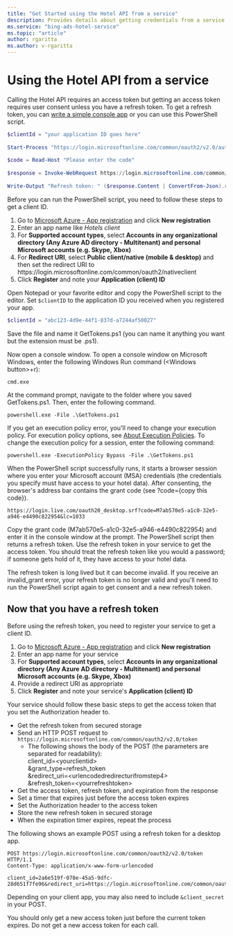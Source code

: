 ```yaml
---
title: "Get Started using the Hotel API from a service"
description: Provides details about getting credentials from a service.
ms.service: "bing-ads-hotel-service"
ms.topic: "article"
author: rgaritta
ms.author: v-rgaritta
---
```


# Using the Hotel API from a service

Calling the Hotel API requires an access token but getting an access token requires user consent unless you have a refresh token. To get a refresh token, you can [write a simple console app](../hotel-service/code-example-oauth.md) or you can use this PowerShell script.

```powershell
$clientId = "your application ID goes here"
 
Start-Process "https://login.microsoftonline.com/common/oauth2/v2.0/authorize?client_id=$clientId&scope=https://ads.microsoft.com/ads.manage%20offline_access&response_type=code&redirect_uri=https://login.microsoftonline.com/common/oauth2/nativeclient"
 
$code = Read-Host "Please enter the code"
 
$response = Invoke-WebRequest https://login.microsoftonline.com/common/oauth2/v2.0/token -ContentType application/x-www-form-urlencoded -Method POST -Body "client_id=$clientid&redirect_uri=https://login.microsoftonline.com/common/oauth2/nativeclient&code=$code&grant_type=authorization_code"
 
Write-Output "Refresh token: " ($response.Content | ConvertFrom-Json).refresh_token 
```

Before you can run the PowerShell script, you need to follow these steps to get a client ID.

1. Go to [Microsoft Azure - App registration](https://go.microsoft.com/fwlink/?linkid=2083908) and click **New registration**  
2. Enter an app name like *Hotels client* 
3. For **Supported account types**, select **Accounts in any organizational directory (Any Azure AD directory - Multitenant) and personal Microsoft accounts (e.g. Skype, Xbox)** 
4. For **Redirect URI**, select **Public client/native (mobile & desktop)** and then set the redirect URI to https:\//login.microsoftonline.com/common/oauth2/nativeclient
5. Click **Register** and note your **Application (client) ID**  

Open Notepad or your favorite editor and copy the PowerShell script to the editor. Set `$clientID` to the application ID you received when you registered your app.

```powershell
$clientId = "abc123-4d9e-44f1-837d-a7244af50027"
```

Save the file and name it GetTokens.ps1 (you can name it anything you want but the extension must be .ps1).

Now open a console window. To open a console window on Microsoft Windows, enter the following Windows Run command (\<Windows button>+r): 

```
cmd.exe
```

At the command prompt, navigate to the folder where you saved GetTokens.ps1. Then, enter the following command.

```
powershell.exe -File .\GetTokens.ps1
```

<!--
can't get either link to work; both get mangled.
[About Execution Policies](https:/go.microsoft.com/fwlink/?LinkID=135170)
<a href="https:/go.microsoft.com/fwlink/?LinkID=135170" data-raw-source="[About Execution Policies](https:/go.microsoft.com/fwlink/?LinkID=135170)">About Execution Policies</a>
/powershell/module/microsoft.powershell.core/about/about_execution_policies?view=powershell-5.1
-->

If you get an execution policy error, you'll need to change your execution policy. For execution policy options, see [About Execution Policies](https://go.microsoft.com/fwlink/?LinkID=135170). To change the execution policy for a session, enter the following command: 

```
powershell.exe -ExecutionPolicy Bypass -File .\GetTokens.ps1
```

When the PowerShell script successfully runs, it starts a browser session where you enter your Microsoft account (MSA) credentials (the credentials you specify must have access to your hotel data). After consenting, the browser's address bar contains the grant code (see ?code={copy this code}).

```
https://login.live.com/oauth20_desktop.srf?code=M7ab570e5-a1c0-32e5-a946-e4490c822954&lc=1033
```

Copy the grant code (M7ab570e5-a1c0-32e5-a946-e4490c822954) and enter it in the console window at the prompt. The PowerShell script then returns a refresh token. Use the refresh token in your service to get the access token. You should treat the refresh token like you would a password; if someone gets hold of it, they have access to your hotel data.

The refresh token is long lived but it can become invalid. If you receive an invalid_grant error, your refresh token is no longer valid and you'll need to run the PowerShell script again to get consent and a new refresh token.


## Now that you have a refresh token

Before using the refresh token, you need to register your service to get a client ID. 

1. Go to [Microsoft Azure - App registration](https://go.microsoft.com/fwlink/?linkid=2083908) and click **New registration**  
2. Enter an app name for your service 
3. For **Supported account types**, select **Accounts in any organizational directory (Any Azure AD directory - Multitenant) and personal Microsoft accounts (e.g. Skype, Xbox)** 
4. Provide a redirect URI as appropriate
5. Click **Register** and note your service's **Application (client) ID**  


Your service should follow these basic steps to get the access token that you set the Authorization header to.

- Get the refresh token from secured storage
- Send an HTTP POST request to `https://login.microsoftonline.com/common/oauth2/v2.0/token`  
  - The following shows the body of the POST (the parameters are separated for readability):  
     client_id=\<yourclientid>  
&grant_type=refresh_token  
&redirect_uri=\<urlencodedredirecturifromstep4>  
&refresh_token=\<yourrefreshtoken> 
- Get the access token, refresh token, and expiration from the response
- Set a timer that expires just before the access token expires
- Set the Authorization header to the access token
- Store the new refresh token in secured storage
- When the expiration timer expires, repeat the process

The following shows an example POST using a refresh token for a desktop app.

```
POST https://login.microsoftonline.com/common/oauth2/v2.0/token HTTP/1.1
Content-Type: application/x-www-form-urlencoded

client_id=2a6e519f-078e-45a5-9dfc-28d651f7fe96&redirect_uri=https://login.microsoftonline.com/common/oauth2/nativeclient&grant_type=refresh_token&refresh_token=MCRY2sZiCLfI9OJUpW*6I...
``` 

Depending on your client app, you may also need to include `&client_secret` in your POST. 

You should only get a new access token just before the current token expires. Do not get a new access token for each call.
